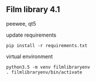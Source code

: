 ## Film library 4.1

peewee, qt5

update requirements 
```
pip install -r requirements.txt
```

virtual environment
```
python3.5 -m venv filmlibraryenv
. filmlibraryenv/bin/activate
```
